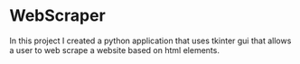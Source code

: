 # WebScraper

In this project I created a python application that uses tkinter gui that allows a user to web scrape a website based on html elements.
